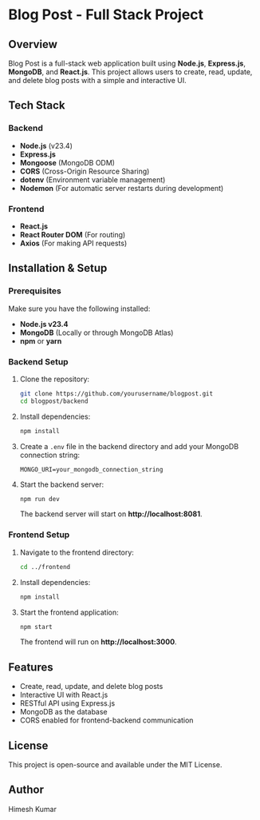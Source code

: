 # Blog Post - Full Stack Project

## Overview
Blog Post is a full-stack web application built using **Node.js**, **Express.js**, **MongoDB**, and **React.js**. This project allows users to create, read, update, and delete blog posts with a simple and interactive UI.

## Tech Stack

### Backend
- **Node.js** (v23.4)
- **Express.js**
- **Mongoose** (MongoDB ODM)
- **CORS** (Cross-Origin Resource Sharing)
- **dotenv** (Environment variable management)
- **Nodemon** (For automatic server restarts during development)

### Frontend
- **React.js**
- **React Router DOM** (For routing)
- **Axios** (For making API requests)

## Installation & Setup

### Prerequisites
Make sure you have the following installed:
- **Node.js v23.4**
- **MongoDB** (Locally or through MongoDB Atlas)
- **npm** or **yarn**

### Backend Setup
1. Clone the repository:
   ```sh
   git clone https://github.com/yourusername/blogpost.git
   cd blogpost/backend
   ```
2. Install dependencies:
   ```sh
   npm install
   ```
3. Create a `.env` file in the backend directory and add your MongoDB connection string:
   ```env
   MONGO_URI=your_mongodb_connection_string
   ```
4. Start the backend server:
   ```sh
   npm run dev
   ```
   The backend server will start on **http://localhost:8081**.

### Frontend Setup
1. Navigate to the frontend directory:
   ```sh
   cd ../frontend
   ```
2. Install dependencies:
   ```sh
   npm install
   ```
3. Start the frontend application:
   ```sh
   npm start
   ```
   The frontend will run on **http://localhost:3000**.

## Features
- Create, read, update, and delete blog posts
- Interactive UI with React.js
- RESTful API using Express.js
- MongoDB as the database
- CORS enabled for frontend-backend communication

## License
This project is open-source and available under the MIT License.

## Author
Himesh Kumar

